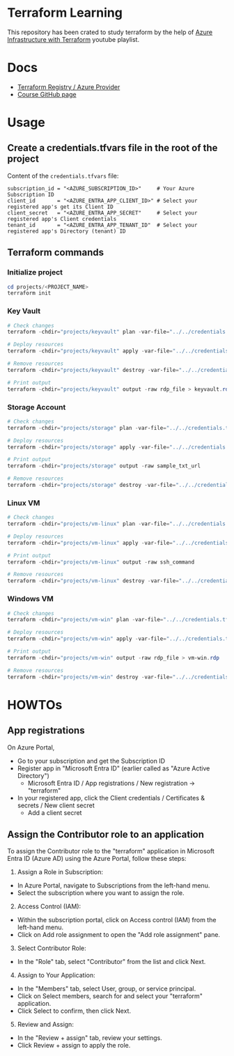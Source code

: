 # Terraform Learning

This repository has been crated to study terraform by the help of [Azure Infrastructure with Terraform](https://www.youtube.com/watch?v=lH3KT9RUEOA&list=PLLc2nQDXYMHowSZ4Lkq2jnZ0gsJL3ArAw) youtube playlist.

# Docs

- [Terraform Registry / Azure Provider](https://registry.terraform.io/providers/hashicorp/azurerm/latest/docs)
- [Course GitHub page](https://github.com/cloudxeus/terraform-azure)

# Usage

## Create a credentials.tfvars file in the root of the project

Content of the `credentials.tfvars` file:
```
subscription_id = "<AZURE_SUBSCRIPTION_ID>"     # Your Azure Subscription ID
client_id       = "<AZURE_ENTRA_APP_CLIENT_ID>" # Select your registered app's get its Client ID
client_secret   = "<AZURE_ENTRA_APP_SECRET"     # Select your registered app's Client credentials
tenant_id       = "<AZURE_ENTRA_APP_TENANT_ID"  # Select your registered app's Directory (tenant) ID
```

## Terraform commands

### Initialize project

```powershell
cd projects/<PROJECT_NAME>
terraform init
```

### Key Vault

```powershell
# Check changes
terraform -chdir="projects/keyvault" plan -var-file="../../credentials.tfvars" -out="keyvault.tfplan"

# Deploy resources
terraform -chdir="projects/keyvault" apply -var-file="../../credentials.tfvars" -auto-approve "keyvault.tfplan"

# Remove resources
terraform -chdir="projects/keyvault" destroy -var-file="../../credentials.tfvars" -auto-approve

# Print output
terraform -chdir="projects/keyvault" output -raw rdp_file > keyvault.rdp
```

### Storage Account

```powershell
# Check changes
terraform -chdir="projects/storage" plan -var-file="../../credentials.tfvars" -out="storage.tfplan"

# Deploy resources
terraform -chdir="projects/storage" apply -var-file="../../credentials.tfvars" -auto-approve "storage.tfplan"

# Print output
terraform -chdir="projects/storage" output -raw sample_txt_url

# Remove resources
terraform -chdir="projects/storage" destroy -var-file="../../credentials.tfvars" -auto-approve
```

### Linux VM

```powershell
# Check changes
terraform -chdir="projects/vm-linux" plan -var-file="../../credentials.tfvars" -out="vm-linux.tfplan"

# Deploy resources
terraform -chdir="projects/vm-linux" apply -var-file="../../credentials.tfvars" -auto-approve "vm-linux.tfplan"

# Print output
terraform -chdir="projects/vm-linux" output -raw ssh_command

# Remove resources
terraform -chdir="projects/vm-linux" destroy -var-file="../../credentials.tfvars" -auto-approve
```

### Windows VM

```powershell
# Check changes
terraform -chdir="projects/vm-win" plan -var-file="../../credentials.tfvars" -out="vm-win.tfplan"

# Deploy resources
terraform -chdir="projects/vm-win" apply -var-file="../../credentials.tfvars" -auto-approve "vm-win.tfplan"

# Print output
terraform -chdir="projects/vm-win" output -raw rdp_file > vm-win.rdp

# Remove resources
terraform -chdir="projects/vm-win" destroy -var-file="../../credentials.tfvars" -auto-approve
```

# HOWTOs

## App registrations

On Azure Portal,
- Go to your subscription and get the Subscription ID
- Register app in "Microsoft Entra ID" (earlier called as "Azure Active Directory")
  - Microsoft Entra ID / App registrations / New registration -> "terraform"
- In your registered app, click the Client credentials / Certificates & secrets / New client secret
  - Add a client secret

## Assign the Contributor role to an application 

To assign the Contributor role to the "terraform" application in Microsoft Entra ID (Azure AD) using the Azure Portal, follow these steps:

1. Assign a Role in Subscription:

- In Azure Portal, navigate to Subscriptions from the left-hand menu.
- Select the subscription where you want to assign the role.

2. Access Control (IAM):

- Within the subscription portal, click on Access control (IAM) from the left-hand menu.
- Click on Add role assignment to open the "Add role assignment" pane.

3. Select Contributor Role:

- In the "Role" tab, select "Contributor" from the list and click Next.

4. Assign to Your Application:

- In the "Members" tab, select User, group, or service principal.
- Click on Select members, search for and select your "terraform" application.
- Click Select to confirm, then click Next.

5. Review and Assign:

- In the "Review + assign" tab, review your settings.
- Click Review + assign to apply the role.